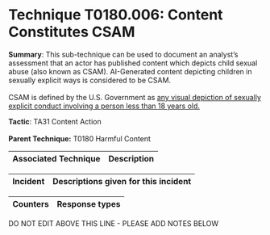 # Technique T0180.006: Content Constitutes CSAM

**Summary**: This sub-technique can be used to document an analyst’s assessment that an actor has published content which depicts child sexual abuse (also known as CSAM). AI-Generated content depicting children in sexually explicit ways is considered to be CSAM.<br><br>CSAM is defined by the U.S. Government as [any visual depiction of sexually explicit conduct involving a person less than 18 years old.](https://web.archive.org/web/20240419010350/https://www.dhs.gov/know2protect/key-definitions)

**Tactic**: TA31 Content Action <br><br>**Parent Technique:** T0180 Harmful Content


| Associated Technique | Description |
| --------- | ------------------------- |



| Incident | Descriptions given for this incident |
| -------- | -------------------- |



| Counters | Response types |
| -------- | -------------- |


DO NOT EDIT ABOVE THIS LINE - PLEASE ADD NOTES BELOW